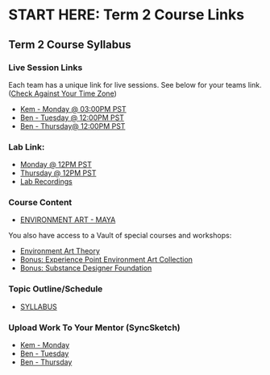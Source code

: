 #  START HERE: Term 2 Course Links

<h2><strong>Term 2 Course Syllabus</strong></h2>
<h3><strong>Live Session Links</strong></h3>
<p><span>Each team has a unique link for live sessions. See below for your teams link. </span>(<a class="inline_disabled" href="https://www.timeanddate.com/worldclock/converter.html?iso=20210819T200000&amp;p1=840&amp;p2=136&amp;p3=195&amp;p4=214&amp;p5=176&amp;p6=102&amp;p7=248" target="_blank">Check Against Your Time Zone</a>)</p>
<ul>
<li><a class="inline_disabled" href="https://us02web.zoom.us/j/82399414744?pwd=NUd4VnlvKzZ5cGU1ZWdvdGVUZjVZUT09#success" target="_blank">Kem - Monday @ 03:00PM PST</a></li>
<li><a class="inline_disabled" href="https://us02web.zoom.us/j/83653089815?pwd=ZHdSbk5Vc0ZRY21EWVpwWkxnWmg1QT09#success" target="_blank">Ben - Tuesday @ 12:00PM PST</a></li>
<li><a class="inline_disabled" href="https://us02web.zoom.us/j/83653089815?pwd=ZHdSbk5Vc0ZRY21EWVpwWkxnWmg1QT09#success" target="_blank">Ben - Thursday@ 12:00PM PST</a></li>
</ul>
<h3><strong>Lab Link:</strong></h3>
<ul>
<li><a class="inline_disabled" href="https://us02web.zoom.us/j/84765242990?pwd=dXJhYk1ha1l0R1k4YlpWb3dPRkF1dz09#success" target="_blank">Monday @ 12PM PST</a></li>
<li><a class="inline_disabled" href="https://us02web.zoom.us/j/84765242990?pwd=dXJhYk1ha1l0R1k4YlpWb3dPRkF1dz09#success" target="_blank">Thursday @ 12PM PST</a></li>
<li><a class="inline_disabled" href="https://discord.com/channels/487244570711818242/936744072314515507" target="_blank">Lab Recordings</a></li>
</ul>
<h3><strong>Course Content</strong></h3>
<ul>
<li><a class="inline_disabled" href="https://vertexschool.instructure.com/courses/464" target="_blank"><span>ENVIRONMENT ART - MAYA</span></a></li>
</ul>
<p><span>You also have access to a Vault of special courses and workshops:</span></p>
<ul>
<li aria-level="1"><a class="inline_disabled" href="https://vertexschool.instructure.com/courses/231" target="_blank">Environment Art Theory</a></li>
<li aria-level="1"><a class="inline_disabled" href="https://vertexschool.instructure.com/courses/211" target="_blank">Bonus: Experience Point Environment Art Collection</a></li>
<li aria-level="1"><a class="inline_disabled" href="https://vertexschool.instructure.com/courses/212" target="_blank">Bonus: Substance Designer Foundation</a></li>
</ul>
<h3><strong>Topic Outline/Schedule</strong></h3>
<ul>
<li><a class="inline_disabled" href="https://vertexschool.instructure.com/courses/458/pages/term-2-course-syllabus" target="_blank" data-api-endpoint="https://vertexschool.instructure.com/api/v1/courses/458/pages/term-2-course-syllabus" data-api-returntype="Page">SYLLABUS</a></li>
</ul>
<h3><strong>Upload Work To Your Mentor (SyncSketch)</strong></h3>
<ul>
<li><a class="inline_disabled" href="https://syncsketch.com/pro/project/381646" target="_blank">Kem - Monday</a>&nbsp;</li>
<li><a class="inline_disabled" href="https://syncsketch.com/pro/project/381648" target="_blank">Ben - Tuesday</a></li>
<li><a class="inline_disabled" href="https://syncsketch.com/pro/project/381649" target="_blank">Ben - Thursday</a></li>
</ul>